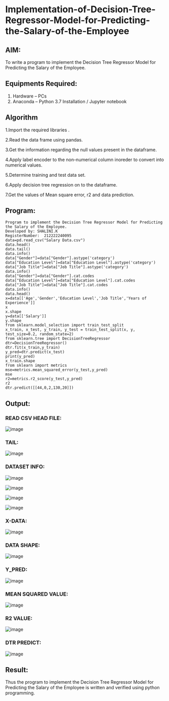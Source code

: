 # Implementation-of-Decision-Tree-Regressor-Model-for-Predicting-the-Salary-of-the-Employee

## AIM:
To write a program to implement the Decision Tree Regressor Model for Predicting the Salary of the Employee.

## Equipments Required:
1. Hardware – PCs
2. Anaconda – Python 3.7 Installation / Jupyter notebook

## Algorithm

1.Import the required libraries .

2.Read the data frame using pandas.

3.Get the information regarding the null values present in the dataframe.

4.Apply label encoder to the non-numerical column inoreder to convert into numerical values.

5.Determine training and test data set.

6.Apply decision tree regression on to the dataframe.

7.Get the values of Mean square error, r2 and data prediction.  

## Program:
```
Program to implement the Decision Tree Regressor Model for Predicting the Salary of the Employee.
Developed by: SHALINI.K
RegisterNumber:  212222240095
data=pd.read_csv("Salary Data.csv")
data.head()
data.tail()
data.info()
data["Gender"]=data["Gender"].astype('category')
data["Education Level"]=data["Education Level"].astype('category')
data["Job Title"]=data["Job Title"].astype('category')
data.info()
data["Gender"]=data["Gender"].cat.codes
data["Education Level"]=data["Education Level"].cat.codes
data["Job Title"]=data["Job Title"].cat.codes
data.info()
data.head()
x=data[['Age','Gender','Education Level','Job Title','Years of Experience']]
x
x.shape
y=data[['Salary']]
y.shape
from sklearn.model_selection import train_test_split
x_train, x_test, y_train, y_test = train_test_split(x, y, test_size=0.2, random_state=2)
from sklearn.tree import DecisionTreeRegressor
dtr=DecisionTreeRegressor()
dtr.fit(x_train,y_train)
y_pred=dtr.predict(x_test)
print(y_pred)
x_train.shape
from sklearn import metrics
mse=metrics.mean_squared_error(y_test,y_pred)
mse
r2=metrics.r2_score(y_test,y_pred)
r2
dtr.predict([[44,0,2,130,20]])
```

## Output:

### READ CSV HEAD FILE:

![image](https://github.com/shalinikannan23/Implementation-of-Decision-Tree-Regressor-Model-for-Predicting-the-Salary-of-the-Employee/assets/118656529/3ffb504d-a7a1-4b42-b749-0f3258bcf656)

### TAIL:

![image](https://github.com/shalinikannan23/Implementation-of-Decision-Tree-Regressor-Model-for-Predicting-the-Salary-of-the-Employee/assets/118656529/79f6f7b2-e790-4c46-9b7b-f571c25ede2f)

### DATASET INFO:

![image](https://github.com/shalinikannan23/Implementation-of-Decision-Tree-Regressor-Model-for-Predicting-the-Salary-of-the-Employee/assets/118656529/271d7609-b28e-4831-8171-6c39b47a5d20)

![image](https://github.com/shalinikannan23/Implementation-of-Decision-Tree-Regressor-Model-for-Predicting-the-Salary-of-the-Employee/assets/118656529/f73952ba-feef-4e59-b81b-641792c23306)

![image](https://github.com/shalinikannan23/Implementation-of-Decision-Tree-Regressor-Model-for-Predicting-the-Salary-of-the-Employee/assets/118656529/d3f6e59b-b67d-414c-a0cd-9ce4e5299dc4)

![image](https://github.com/shalinikannan23/Implementation-of-Decision-Tree-Regressor-Model-for-Predicting-the-Salary-of-the-Employee/assets/118656529/fbab1c96-a847-49e5-9506-4f00c69fa18e)

### X-DATA:

![image](https://github.com/shalinikannan23/Implementation-of-Decision-Tree-Regressor-Model-for-Predicting-the-Salary-of-the-Employee/assets/118656529/87c15651-41cf-479b-ae52-02199bca48d2)

### DATA SHAPE:

![image](https://github.com/shalinikannan23/Implementation-of-Decision-Tree-Regressor-Model-for-Predicting-the-Salary-of-the-Employee/assets/118656529/b13e6c8c-9715-4102-be85-56028ac0ad1b)

### Y_PRED:

![image](https://github.com/shalinikannan23/Implementation-of-Decision-Tree-Regressor-Model-for-Predicting-the-Salary-of-the-Employee/assets/118656529/674e7856-c6c6-4897-8ad2-d4ac3827c18f)

### MEAN SQUARED VALUE:

![image](https://github.com/shalinikannan23/Implementation-of-Decision-Tree-Regressor-Model-for-Predicting-the-Salary-of-the-Employee/assets/118656529/ff568d12-9386-458b-8798-27dc71ba0ceb)

### R2 VALUE:

![image](https://github.com/shalinikannan23/Implementation-of-Decision-Tree-Regressor-Model-for-Predicting-the-Salary-of-the-Employee/assets/118656529/f41bcce2-bce0-460f-970a-d4401fb4b4bf)

### DTR PREDICT:

![image](https://github.com/shalinikannan23/Implementation-of-Decision-Tree-Regressor-Model-for-Predicting-the-Salary-of-the-Employee/assets/118656529/557c20fa-1ba0-43c1-a323-41cbed452f87)



## Result:
Thus the program to implement the Decision Tree Regressor Model for Predicting the Salary of the Employee is written and verified using python programming.
